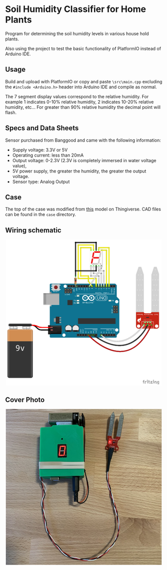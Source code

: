 # Soil Humidity Classifier for Home Plants
Program for determining the soil humidity levels in various house hold plants.

Also using the project to test the basic functionality of PlatformIO instead of Arduino IDE.

## Usage
Build and upload with PlatformIO or copy and paste `\src\main.cpp` excluding the `#include <Arduino.h>` header into Arduino IDE and compile as normal.

The 7 segment display values correspond to the relative humidity. For example 1 indicates 0-10% relative humidity, 2 indicates 10-20% relative humidity, etc... For greater than 90% relative humidity the decimal point will flash.

## Specs and Data Sheets
Sensor purchased from Banggood and came with the following information:

* Supply voltage: 3.3V or 5V
* Operating current: less than 20mA
* Output voltage: 0-2.3V (2.3V is completely immersed in water voltage value),
* 5V power supply, the greater the humidity, the greater the output voltage.
* Sensor type: Analog Output

## Case
The top of the case was modified from [this](https://www.thingiverse.com/thing:994827) model on Thingiverse. CAD files can be found in the `case` directory.  

## Wiring schematic
<p align="center">
<img src="https://github.com/MarkSherstan/Quick-Projects/blob/master/soilHumidity/wiringDiagram.png" width="500">
</p>

## Cover Photo
<p align="center">
<img src="https://github.com/MarkSherstan/Quick-Projects/blob/master/soilHumidity/coverPhoto1.png" width="500">
</p>
